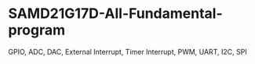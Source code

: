 # SAMD21G17D-All-Fundamental-program
GPIO, ADC, DAC, External Interrupt, Timer Interrupt,  PWM, UART, I2C, SPI

